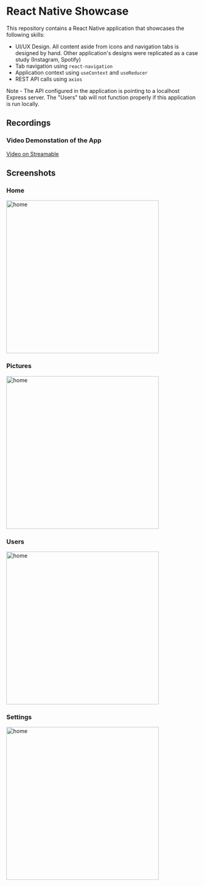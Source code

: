 # React Native Showcase

This repository contains a React Native application that showcases the following skills:

- UI/UX Design. All content aside from icons and navigation tabs is designed by hand. 
  Other application's designs were replicated as a case study (Instagram, Spotify)
- Tab navigation using `react-navigation`
- Application context using `useContext` and `useReducer`
- REST API calls using `axios`


Note - The API configured in the application is pointing to a localhost Express server. 
The "Users" tab will not function properly if this application is run locally.

## Recordings

### Video Demonstation of the App
<a href="https://streamable.com/8tc6wo">Video on Streamable</a>

## Screenshots

### Home
<img src="https://i.imgur.com/BtWf7iH.png" alt="home" width="400"/>

### Pictures
<img src="https://i.imgur.com/RmYl3ci.png" alt="home" width="400"/>

### Users
<img src="https://i.imgur.com/s9BT0hD.png" alt="home" width="400"/>

### Settings
<img src="https://i.imgur.com/eTLOnvJ.png" alt="home" width="400"/>
